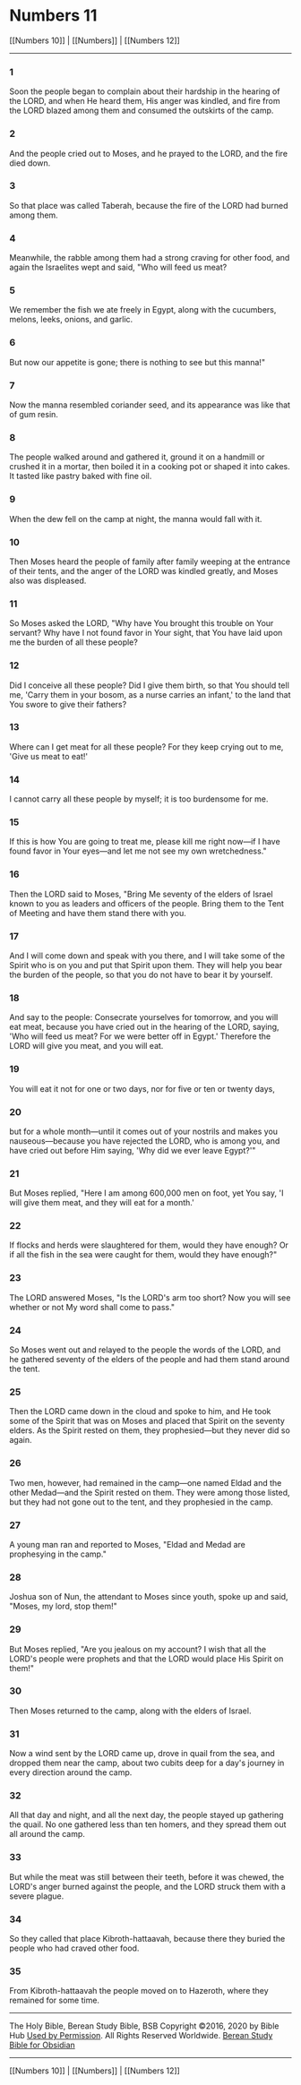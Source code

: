 # Numbers 11

[[Numbers 10]] | [[Numbers]] | [[Numbers 12]]

---

### 1
Soon the people began to complain about their hardship in the hearing of the LORD, and when He heard them, His anger was kindled, and fire from the LORD blazed among them and consumed the outskirts of the camp.

### 2
And the people cried out to Moses, and he prayed to the LORD, and the fire died down.

### 3
So that place was called Taberah, because the fire of the LORD had burned among them.

### 4
Meanwhile, the rabble among them had a strong craving for other food, and again the Israelites wept and said, "Who will feed us meat?

### 5
We remember the fish we ate freely in Egypt, along with the cucumbers, melons, leeks, onions, and garlic.

### 6
But now our appetite is gone; there is nothing to see but this manna!"

### 7
Now the manna resembled coriander seed, and its appearance was like that of gum resin.

### 8
The people walked around and gathered it, ground it on a handmill or crushed it in a mortar, then boiled it in a cooking pot or shaped it into cakes. It tasted like pastry baked with fine oil.

### 9
When the dew fell on the camp at night, the manna would fall with it.

### 10
Then Moses heard the people of family after family weeping at the entrance of their tents, and the anger of the LORD was kindled greatly, and Moses also was displeased.

### 11
So Moses asked the LORD, "Why have You brought this trouble on Your servant? Why have I not found favor in Your sight, that You have laid upon me the burden of all these people?

### 12
Did I conceive all these people? Did I give them birth, so that You should tell me, 'Carry them in your bosom, as a nurse carries an infant,' to the land that You swore to give their fathers?

### 13
Where can I get meat for all these people? For they keep crying out to me, 'Give us meat to eat!'

### 14
I cannot carry all these people by myself; it is too burdensome for me.

### 15
If this is how You are going to treat me, please kill me right now—if I have found favor in Your eyes—and let me not see my own wretchedness."

### 16
Then the LORD said to Moses, "Bring Me seventy of the elders of Israel known to you as leaders and officers of the people. Bring them to the Tent of Meeting and have them stand there with you.

### 17
And I will come down and speak with you there, and I will take some of the Spirit who is on you and put that Spirit upon them. They will help you bear the burden of the people, so that you do not have to bear it by yourself.

### 18
And say to the people: Consecrate yourselves for tomorrow, and you will eat meat, because you have cried out in the hearing of the LORD, saying, 'Who will feed us meat? For we were better off in Egypt.' Therefore the LORD will give you meat, and you will eat.

### 19
You will eat it not for one or two days, nor for five or ten or twenty days,

### 20
but for a whole month—until it comes out of your nostrils and makes you nauseous—because you have rejected the LORD, who is among you, and have cried out before Him saying, 'Why did we ever leave Egypt?'"

### 21
But Moses replied, "Here I am among 600,000 men on foot, yet You say, 'I will give them meat, and they will eat for a month.'

### 22
If flocks and herds were slaughtered for them, would they have enough? Or if all the fish in the sea were caught for them, would they have enough?"

### 23
The LORD answered Moses, "Is the LORD's arm too short? Now you will see whether or not My word shall come to pass."

### 24
So Moses went out and relayed to the people the words of the LORD, and he gathered seventy of the elders of the people and had them stand around the tent.

### 25
Then the LORD came down in the cloud and spoke to him, and He took some of the Spirit that was on Moses and placed that Spirit on the seventy elders. As the Spirit rested on them, they prophesied—but they never did so again.

### 26
Two men, however, had remained in the camp—one named Eldad and the other Medad—and the Spirit rested on them. They were among those listed, but they had not gone out to the tent, and they prophesied in the camp.

### 27
A young man ran and reported to Moses, "Eldad and Medad are prophesying in the camp."

### 28
Joshua son of Nun, the attendant to Moses since youth, spoke up and said, "Moses, my lord, stop them!"

### 29
But Moses replied, "Are you jealous on my account? I wish that all the LORD's people were prophets and that the LORD would place His Spirit on them!"

### 30
Then Moses returned to the camp, along with the elders of Israel.

### 31
Now a wind sent by the LORD came up, drove in quail from the sea, and dropped them near the camp, about two cubits deep for a day's journey in every direction around the camp.

### 32
All that day and night, and all the next day, the people stayed up gathering the quail. No one gathered less than ten homers, and they spread them out all around the camp.

### 33
But while the meat was still between their teeth, before it was chewed, the LORD's anger burned against the people, and the LORD struck them with a severe plague.

### 34
So they called that place Kibroth-hattaavah, because there they buried the people who had craved other food.

### 35
From Kibroth-hattaavah the people moved on to Hazeroth, where they remained for some time.

---

The Holy Bible, Berean Study Bible, BSB
Copyright ©2016, 2020 by Bible Hub
[Used by Permission](https://berean.bible/terms.htm). All Rights Reserved Worldwide.
[Berean Study Bible for Obsidian](https://github.com/gapmiss/berean-study-bible-for-obsidian)

---

[[Numbers 10]] | [[Numbers]] | [[Numbers 12]]

